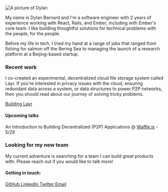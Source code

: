 <p class="headshot-container">
  <img class="headshot" src="../assets/dylan.jpg" alt="A picture of Dylan" />
</p>

My name is Dylan Barnard and I'm a software engineer with 2 years of experience working with React, Rails, and Ember, including with Ember's core team. I like building thoughtful solutions for technical problems with the people, for the people.

Before my life in tech, I tried my hand at a range of jobs that ranged from fishing for salmon off the Bering Sea to managing the launch of a research platform at a Beijing-based startup.

### Recent work

I co-created an experimental, decentralized cloud file storage system called Layr. If you're interested in privacy issues with the cloud, ensuring redundant data across a system, or data structures to power P2P networks, then you should read about our journey of solving tricky problems.

<div class="add-bottom-margin">
  <a href="https://layr-team.github.io/layr-project" class="button">
    Building Layr
  </a>
</div>

#### Upcoming talks

An Introduction to Building Decentralized (P2P) Applications @ [Waffle.js](https://wafflejs.com/#schedule) - 5/29

### Looking for my new team

<p class="message">
  My current adventure is searching for a team I can build great products with. Please reach out if you would like to talk more!
</p>

#### Getting in touch:

<div class="button-container">
  <a href="https://github.com/dylankb" class="button">
    GitHub
  </a>
  <a href="https://www.linkedin.com/in/dylankb/" class="button">
    LinkedIn
  </a>
  <a href="https://twitter.com/dkbarns" class="button">
    Twitter
  </a>
  <a href="mailto:dylan.barnard@gmail.com" class="button">
    Email
  </a>
